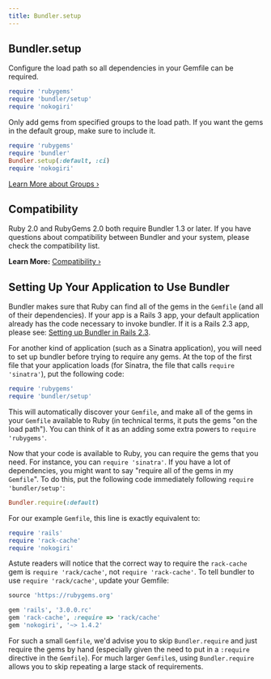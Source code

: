 ```yaml
---
title: Bundler.setup
---
```


## Bundler.setup

Configure the load path so all dependencies in your Gemfile can be required.

``` ruby
require 'rubygems'
require 'bundler/setup'
require 'nokogiri'
```

Only add gems from specified groups to the load path. If you want the gems in the
default group, make sure to include it.

``` ruby
require 'rubygems'
require 'bundler'
Bundler.setup(:default, :ci)
require 'nokogiri'
```

[Learn More about Groups ›](./groups.html)

## Compatibility

Ruby 2.0 and RubyGems 2.0 both require Bundler 1.3 or later. If you have questions
about compatibility between Bundler and your system, please check the compatibility list.

**Learn More:** [Compatibility ›](/compatibility.html)

## Setting Up Your Application to Use Bundler

Bundler makes sure that Ruby can find all of the gems in the `Gemfile`
(and all of their dependencies). If your app is a Rails 3 app, your default application
already has the code necessary to invoke bundler. If it is a Rails 2.3 app, please see:
[Setting up Bundler in Rails 2.3](./rails23.md).

For another kind of application (such as a Sinatra application), you will need to set up
bundler before trying to require any gems. At the top of the first file that your
application loads (for Sinatra, the file that calls `require 'sinatra'`), put
the following code:

``` ruby
require 'rubygems'
require 'bundler/setup'
```

This will automatically discover your `Gemfile`, and make all of the gems in your
`Gemfile` available to Ruby (in technical terms, it puts the gems "on the load path").
You can think of it as an adding some extra powers to `require 'rubygems'`.

Now that your code is available to Ruby, you can require the gems that you need. For
instance, you can `require 'sinatra'`. If you have a lot of dependencies, you might
want to say "require all of the gems in my `Gemfile`". To do this, put the following
code immediately following `require 'bundler/setup'`:

``` ruby
Bundler.require(:default)
```

For our example `Gemfile`, this line is exactly equivalent to:

``` ruby
require 'rails'
require 'rack-cache'
require 'nokogiri'
```

Astute readers will notice that the correct way to require the `rack-cache`
gem is `require 'rack/cache'`, not `require 'rack-cache'`. To tell bundler to
use `require 'rack/cache'`, update your Gemfile:

``` ruby
source 'https://rubygems.org'

gem 'rails', '3.0.0.rc'
gem 'rack-cache', :require => 'rack/cache'
gem 'nokogiri', '~> 1.4.2'
```

For such a small `Gemfile`, we'd advise you to skip `Bundler.require` and just
require the gems by hand (especially given the need to put in a `:require`
directive in the `Gemfile`). For much larger `Gemfile`s, using `Bundler.require`
allows you to skip repeating a large stack of requirements.
